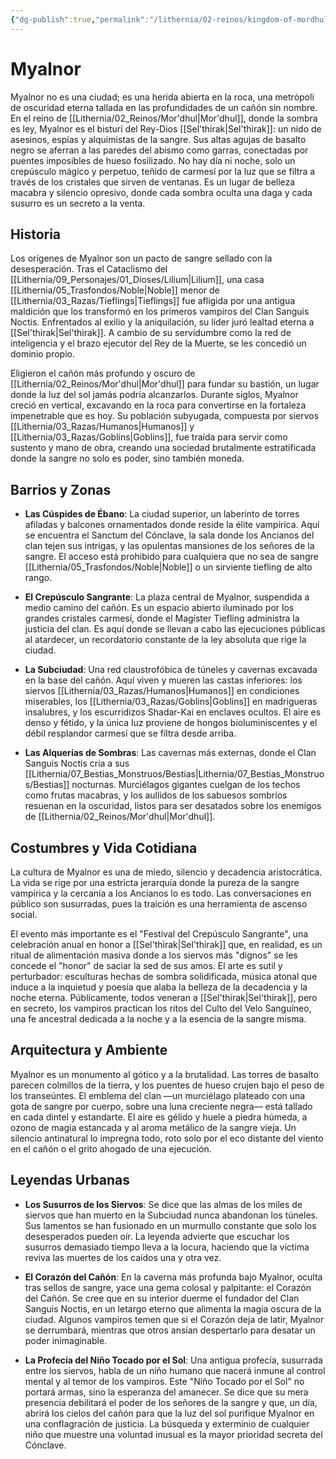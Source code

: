 ```yaml
---
{"dg-publish":true,"permalink":"/lithernia/02-reinos/kingdom-of-mordhul/myalnor/","title":"Myalnor","tags":["lithernia","ciudad","Mor'dhul"]}
---
```


# Myalnor

Myalnor no es una ciudad; es una herida abierta en la roca, una metrópoli de oscuridad eterna tallada en las profundidades de un cañón sin nombre. En el reino de [[Lithernia/02_Reinos/Mor'dhul\|Mor'dhul]], donde la sombra es ley, Myalnor es el bisturí del Rey-Dios [[Sel'thirak\|Sel'thirak]]: un nido de asesinos, espías y alquimistas de la sangre. Sus altas agujas de basalto negro se aferran a las paredes del abismo como garras, conectadas por puentes imposibles de hueso fosilizado. No hay día ni noche, solo un crepúsculo mágico y perpetuo, teñido de carmesí por la luz que se filtra a través de los cristales que sirven de ventanas. Es un lugar de belleza macabra y silencio opresivo, donde cada sombra oculta una daga y cada susurro es un secreto a la venta.

## Historia

Los orígenes de Myalnor son un pacto de sangre sellado con la desesperación. Tras el Cataclismo del [[Lithernia/09_Personajes/01_Dioses/Lilium\|Lilium]], una casa [[Lithernia/05_Trasfondos/Noble\|Noble]] menor de [[Lithernia/03_Razas/Tieflings\|Tieflings]] fue afligida por una antigua maldición que los transformó en los primeros vampiros del Clan Sanguis Noctis. Enfrentados al exilio y la aniquilación, su líder juró lealtad eterna a [[Sel'thirak\|Sel'thirak]]. A cambio de su servidumbre como la red de inteligencia y el brazo ejecutor del Rey de la Muerte, se les concedió un dominio propio.

Eligieron el cañón más profundo y oscuro de [[Lithernia/02_Reinos/Mor'dhul\|Mor'dhul]] para fundar su bastión, un lugar donde la luz del sol jamás podría alcanzarlos. Durante siglos, Myalnor creció en vertical, excavando en la roca para convertirse en la fortaleza impenetrable que es hoy. Su población subyugada, compuesta por siervos [[Lithernia/03_Razas/Humanos\|Humanos]] y [[Lithernia/03_Razas/Goblins\|Goblins]], fue traída para servir como sustento y mano de obra, creando una sociedad brutalmente estratificada donde la sangre no solo es poder, sino también moneda.

## Barrios y Zonas

- **Las Cúspides de Ébano**: La ciudad superior, un laberinto de torres afiladas y balcones ornamentados donde reside la élite vampírica. Aquí se encuentra el Sanctum del Cónclave, la sala donde los Ancianos del clan tejen sus intrigas, y las opulentas mansiones de los señores de la sangre. El acceso está prohibido para cualquiera que no sea de sangre [[Lithernia/05_Trasfondos/Noble\|Noble]] o un sirviente tiefling de alto rango.

- **El Crepúsculo Sangrante**: La plaza central de Myalnor, suspendida a medio camino del cañón. Es un espacio abierto iluminado por los grandes cristales carmesí, donde el Magíster Tiefling administra la justicia del clan. Es aquí donde se llevan a cabo las ejecuciones públicas al atardecer, un recordatorio constante de la ley absoluta que rige la ciudad.

- **La Subciudad**: Una red claustrofóbica de túneles y cavernas excavada en la base del cañón. Aquí viven y mueren las castas inferiores: los siervos [[Lithernia/03_Razas/Humanos\|Humanos]] en condiciones miserables, los [[Lithernia/03_Razas/Goblins\|Goblins]] en madrigueras insalubres, y los escurridizos Shadar-Kai en enclaves ocultos. El aire es denso y fétido, y la única luz proviene de hongos bioluminiscentes y el débil resplandor carmesí que se filtra desde arriba.

- **Las Alquerías de Sombras**: Las cavernas más externas, donde el Clan Sanguis Noctis cría a sus [[Lithernia/07_Bestias_Monstruos/Bestias\|Lithernia/07_Bestias_Monstruos/Bestias]] nocturnas. Murciélagos gigantes cuelgan de los techos como frutas macabras, y los aullidos de los sabuesos sombríos resuenan en la oscuridad, listos para ser desatados sobre los enemigos de [[Lithernia/02_Reinos/Mor'dhul\|Mor'dhul]].

## Costumbres y Vida Cotidiana

La cultura de Myalnor es una de miedo, silencio y decadencia aristocrática. La vida se rige por una estricta jerarquía donde la pureza de la sangre vampírica y la cercanía a los Ancianos lo es todo. Las conversaciones en público son susurradas, pues la traición es una herramienta de ascenso social.

El evento más importante es el "Festival del Crepúsculo Sangrante", una celebración anual en honor a [[Sel'thirak\|Sel'thirak]] que, en realidad, es un ritual de alimentación masiva donde a los siervos más "dignos" se les concede el "honor" de saciar la sed de sus amos. El arte es sutil y perturbador: esculturas hechas de sombra solidificada, música atonal que induce a la inquietud y poesía que alaba la belleza de la decadencia y la noche eterna. Públicamente, todos veneran a [[Sel'thirak\|Sel'thirak]], pero en secreto, los vampiros practican los ritos del Culto del Velo Sanguíneo, una fe ancestral dedicada a la noche y a la esencia de la sangre misma.

## Arquitectura y Ambiente

Myalnor es un monumento al gótico y a la brutalidad. Las torres de basalto parecen colmillos de la tierra, y los puentes de hueso crujen bajo el peso de los transeúntes. El emblema del clan —un murciélago plateado con una gota de sangre por cuerpo, sobre una luna creciente negra— está tallado en cada dintel y estandarte. El aire es gélido y huele a piedra húmeda, a ozono de magia estancada y al aroma metálico de la sangre vieja. Un silencio antinatural lo impregna todo, roto solo por el eco distante del viento en el cañón o el grito ahogado de una ejecución.

## Leyendas Urbanas

- **Los Susurros de los Siervos**: Se dice que las almas de los miles de siervos que han muerto en la Subciudad nunca abandonan los túneles. Sus lamentos se han fusionado en un murmullo constante que solo los desesperados pueden oír. La leyenda advierte que escuchar los susurros demasiado tiempo lleva a la locura, haciendo que la víctima reviva las muertes de los caídos una y otra vez.

- **El Corazón del Cañón**: En la caverna más profunda bajo Myalnor, oculta tras sellos de sangre, yace una gema colosal y palpitante: el Corazón del Cañón. Se cree que en su interior duerme el fundador del Clan Sanguis Noctis, en un letargo eterno que alimenta la magia oscura de la ciudad. Algunos vampiros temen que si el Corazón deja de latir, Myalnor se derrumbará, mientras que otros ansían despertarlo para desatar un poder inimaginable.

- **La Profecía del Niño Tocado por el Sol**: Una antigua profecía, susurrada entre los siervos, habla de un niño humano que nacerá inmune al control mental y al temor de los vampiros. Este "Niño Tocado por el Sol" no portará armas, sino la esperanza del amanecer. Se dice que su mera presencia debilitará el poder de los señores de la sangre y que, un día, abrirá los cielos del cañón para que la luz del sol purifique Myalnor en una conflagración de justicia. La búsqueda y exterminio de cualquier niño que muestre una voluntad inusual es la mayor prioridad secreta del Cónclave.